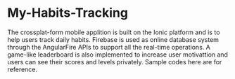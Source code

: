 # My-Habits-Tracking
The crossplat-form mobile applition is built on the Ionic platform and is to help users track daily habits. Firebase is used as online database system through the AngularFire APIs to support all the real-time operations. A game-like leaderboard is also implemented to increase user motivattion and users can see their scores and levels privately. Sample codes here are for reference.
